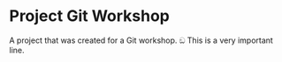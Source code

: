 # Project Git Workshop

A project that was created for a Git workshop.
ඞ
This is a very important line.
